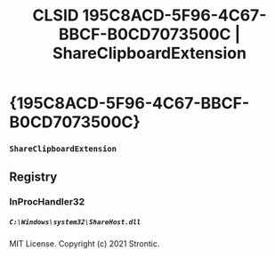 ﻿---
title: "CLSID 195C8ACD-5F96-4C67-BBCF-B0CD7073500C | ShareClipboardExtension"
excerpt: What is COM-Object CLSID 195C8ACD-5F96-4C67-BBCF-B0CD7073500C?
---

# {195C8ACD-5F96-4C67-BBCF-B0CD7073500C}

### `ShareClipboardExtension`

## Registry


### InProcHandler32

##### `C:\Windows\system32\ShareHost.dll`

MIT License. Copyright (c) 2021 Strontic.



